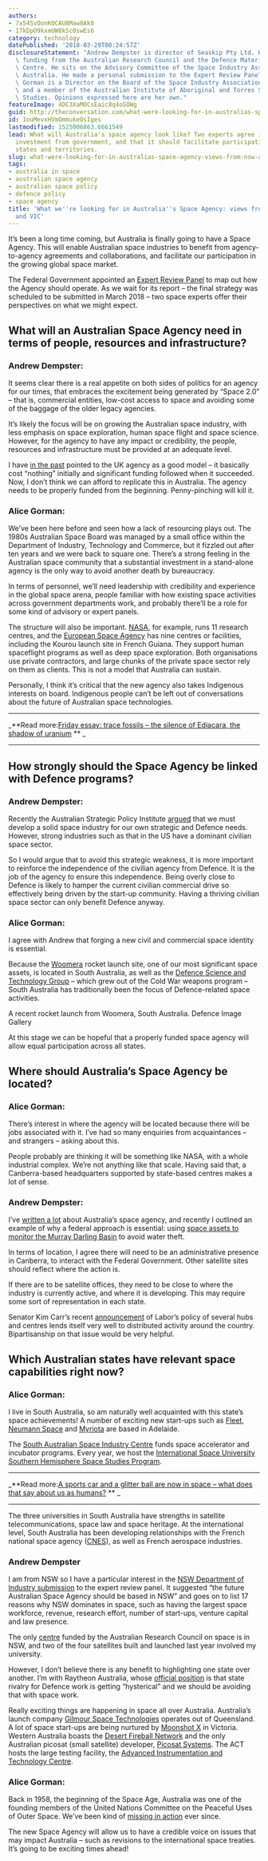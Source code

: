 ```yaml
---
authors:
- 7x54SvOonKOCAU8Maw8Ak0
- 17kDpO9kxmUW8kSc0swEs6
category: technology
datePublished: '2018-03-29T00:24:57Z'
disclosureStatement: "Andrew Dempster is director of Seaskip Pty Ltd. He receives\
  \ funding from the Australian Research Council and the Defence Materials Technology\
  \ Centre. He sits on the Advisory Committee of the Space Industry Association of\
  \ Australia. He made a personal submission to the Expert Review Panel. \n\nAlice\
  \ Gorman is a Director on the Board of the Space Industry Association of Australia,\
  \ and a member of the Australian Institute of Aboriginal and Torres Strait Islander\
  \ Studies. Opinions expressed here are her own."
featureImage: 4DC3XaMOCsEaic8q4oSOWg
guid: http://theconversation.com/what-were-looking-for-in-australias-space-agency-views-from-nsw-and-sa-92278
id: 1ouMevxHVmOmmukeOsIges
lastmodified: 1525006863.6661549
lead: What will Australia's space agency look like? Two experts agree it needs deliberate
  investment from government, and that it should facilitate participation across all
  states and territories.
slug: what-were-looking-for-in-australias-space-agency-views-from-nsw-and-sa
tags:
- australia in space
- australian space agency
- australian space policy
- defence policy
- space agency
title: 'What we''re looking for in Australia''s Space Agency: views from NSW and SA
  and VIC'
---
```

It’s been a long time coming, but Australia is finally going to have a Space Agency. This will enable Australian space industries to benefit from agency-to-agency agreements and collaborations, and facilitate our participation in the growing global space market.

The Federal Government appointed an [Expert Review Panel](https://www.industry.gov.au/industry/IndustrySectors/space/Pages/Review-of-Australian-Space-Industry-Capability.aspx) to map out how the Agency should operate. As we wait for its report – the final strategy was scheduled to be submitted in March 2018 – two space experts offer their perspectives on what we might expect.


## What will an Australian Space Agency need in terms of people, resources and infrastructure?

### Andrew Dempster:

It seems clear there is a real appetite on both sides of politics for an agency for our times, that embraces the excitement being generated by “Space 2.0” – that is, commercial entities, low-cost access to space and avoiding some of the baggage of the older legacy agencies. 

It’s likely the focus will be on growing the Australian space industry, with less emphasis on space exploration, human space flight and space science. However, for the agency to have any impact or credibility, the people, resources and infrastructure must be provided at an adequate level. 

I have [in the past](https://theconversation.com/investing-in-space-what-the-uk-space-agency-can-teach-australia-28559) pointed to the UK agency as a good model – it basically cost “nothing” initially and significant funding followed when it succeeded. Now, I don’t think we can afford to replicate this in Australia. The agency needs to be properly funded from the beginning. Penny-pinching will kill it.


### Alice Gorman:

We’ve been here before and seen how a lack of resourcing plays out. The 1980s Australian Space Board was managed by a small office within the Department of Industry, Technology and Commerce, but it fizzled out after ten years and we were back to square one. There’s a strong feeling in the Australian space community that a substantial investment in a stand-alone agency is the only way to avoid another death by bureaucracy. 

In terms of personnel, we’ll need leadership with credibility and experience in the global space arena, people familiar with how existing space activities across government departments work, and probably there’ll be a role for some kind of advisory or expert panels.

The structure will also be important. [NASA](https://www.nasa.gov/), for example, runs 11 research centres, and the [European Space Agency](https://www.esa.int/ESA) has nine centres or facilities, including the Kourou launch site in French Guiana. They support human spaceflight programs as well as deep space exploration. Both organisations use private contractors, and large chunks of the private space sector rely on them as clients. This is not a model that Australia can sustain. 

Personally, I think it’s critical that the new agency also takes Indigenous interests on board. Indigenous people can’t be left out of conversations about the future of Australian space technologies.

* * *

_**Read more:[Friday essay: trace fossils – the silence of Ediacara, the shadow of uranium](http://theconversation.com/friday-essay-trace-fossils-the-silence-of-ediacara-the-shadow-of-uranium-72058) ** _

* * *

## How strongly should the Space Agency be linked with Defence programs?

### Andrew Dempster:

Recently the Australian Strategic Policy Institute [argued](https://www.aspi.org.au/report/australias-future-space) that we must develop a solid space industry for our own strategic and Defence needs. However, strong industries such as that in the US have a dominant civilian space sector. 

So I would argue that to avoid this strategic weakness, it is more important to reinforce the independence of the civilian agency from Defence. It is the job of the agency to ensure this independence. Being overly close to Defence is likely to hamper the current civilian commercial drive so effectively being driven by the start-up community. Having a thriving civilian space sector can only benefit Defence anyway.

### Alice Gorman:

I agree with Andrew that forging a new civil and commercial space identity is essential.

Because the [Woomera](http://www.defence.gov.au/woomera/about.htm) rocket launch site, one of our most significant space assets, is located in South Australia, as well as the [Defence Science and Technology Group](https://www.dst.defence.gov.au/) – which grew out of the Cold War weapons program – South Australia has traditionally been the focus of Defence-related space activities. 

A recent rocket launch from Woomera, South Australia. Defence Image Gallery

At this stage we can be hopeful that a properly funded space agency will allow equal participation across all states. 

## Where should Australia’s Space Agency be located?

### Alice Gorman:

There’s interest in where the agency will be located because there will be jobs associated with it. I’ve had so many enquiries from acquaintances – and strangers – asking about this. 

People probably are thinking it will be something like NASA, with a whole industrial complex. We’re not anything like that scale. Having said that, a Canberra-based headquarters supported by state-based centres makes a lot of sense.

### Andrew Dempster:

I’ve [written a lot](https://theconversation.com/profiles/andrew-dempster-254/articles) about Australia’s space agency, and recently I outlined an example of why a federal approach is essential: using [space assets to monitor the Murray Darling Basin](https://theconversation.com/preventing-murray-darling-water-theft-a-space-agency-can-help-australia-manage-federal-resources-83727) to avoid water theft. 


In terms of location, I agree there will need to be an administrative presence in Canberra, to interact with the Federal Government. Other satellite sites should reflect where the action is. 

If there are to be satellite offices, they need to be close to where the industry is currently active, and where it is developing. This may require some sort of representation in each state. 

Senator Kim Carr’s recent [announcement](http://www.senatorkimcarr.com/labor_to_create_space_industry_jobs) of Labor’s policy of several hubs and centres lends itself very well to distributed activity around the country. Bipartisanship on that issue would be very helpful.

## Which Australian states have relevant space capabilities right now?

### Alice Gorman:

I live in South Australia, so am naturally well acquainted with this state’s space achievements! A number of exciting new start-ups such as [Fleet](https://www.fleet.space/), [Neumann Space](http://neumannspace.com/) and [Myriota](http://myriota.com/) are based in Adelaide. 

The [South Australian Space Industry Centre](https://www.sasic.sa.gov.au/) funds space accelerator and incubator programs. Every year, we host the [International Space University Southern Hemisphere Space Studies Program](http://www.unisa.edu.au/spaceprogram). 

* * *

_**Read more:[A sports car and a glitter ball are now in space – what does that say about us as humans?](http://theconversation.com/a-sports-car-and-a-glitter-ball-are-now-in-space-what-does-that-say-about-us-as-humans-91156) ** _

* * *

The three universities in South Australia have strengths in satellite telecommunications, space law and space heritage. At the international level, South Australia has been developing relationships with the French national space agency ([CNES](https://cnes.fr/en)), as well as French aerospace industries. 

### Andrew Dempster

I am from NSW so I have a particular interest in the [NSW Department of Industry submission](https://consult.industry.gov.au/space-activities/review-of-australian-space-industry-capability/consultation/view_respondent?_b_index=120&uuId=173909982) to the expert review panel. It suggested “the future Australian Space Agency should be based in NSW” and goes on to list 17 reasons why NSW dominates in space, such as having the largest space workforce, revenue, research effort, number of start-ups, venture capital and law presence. 

The only [centre](http://www.acser.unsw.edu.au/) funded by the Australian Research Council on space is in NSW, and two of the four satellites built and launched last year involved my university.

However, I don’t believe there is any benefit to highlighting one state over another. I’m with Raytheon Australia, whose [official position](https://www.defenceconnect.com.au/key-enablers/1952-state-rivalry-for-defence-work-reaching-hysterics-raytheon-australia) is that state rivalry for Defence work is getting “hysterical” and we should be avoiding that with space work.


Really exciting things are happening in space all over Australia. Australia’s launch company [Gilmour Space Technologies](https://www.gspacetech.com/) operates out of Queensland. A lot of space start-ups are being nurtured by [Moonshot X](https://www.moonshotspace.co/) in Victoria. Western Australia boasts the [Desert Fireball Network](http://fireballsinthesky.com.au/) and the only Australian picosat (small satellite) developer, [Picosat Systems](http://picosat.systems/). The ACT hosts the large testing facility, the [Advanced Instrumentation and Technology Centre](http://rsaa.anu.edu.au/aitc).

### Alice Gorman:

Back in 1958, the beginning of the Space Age, Australia was one of the founding members of the United Nations Committee on the Peaceful Uses of Outer Space. We’ve been kind of [missing in action](https://theconversation.com/lost-in-space-australia-dwindled-from-space-leader-to-also-ran-in-50-years-83310) ever since. 

The new Space Agency will allow us to have a credible voice on issues that may impact Australia – such as revisions to the international space treaties. It’s going to be exciting times ahead!